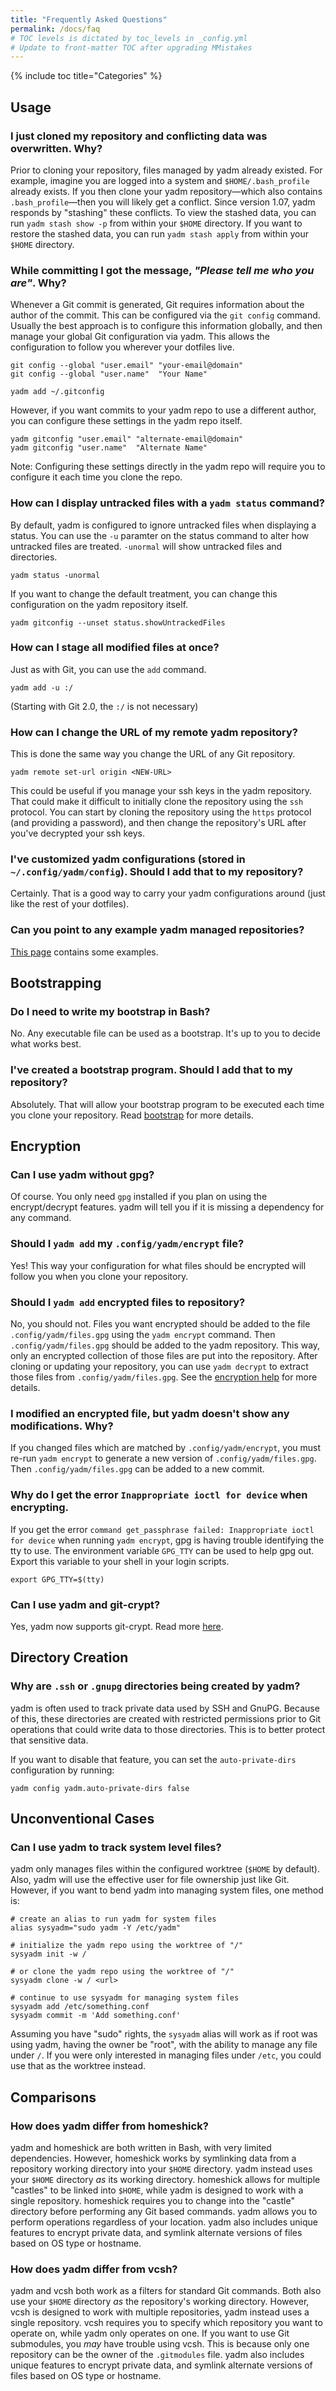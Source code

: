 ```yaml
---
title: "Frequently Asked Questions"
permalink: /docs/faq
# TOC levels is dictated by toc_levels in _config.yml
# Update to front-matter TOC after upgrading MMistakes
---
```

{% include toc title="Categories" %}

## Usage

### I just cloned my repository and conflicting data was overwritten. Why?

Prior to cloning your repository, files managed by yadm already existed. For
example, imagine you are logged into a system and `$HOME/.bash_profile` already
exists. If you then clone your yadm repository—which also contains
`.bash_profile`—then you will likely get a conflict. Since version 1.07,
yadm responds by "stashing" these conflicts. To view the stashed data, you can
run `yadm stash show -p` from within your `$HOME` directory. If you want to
restore the stashed data, you can run `yadm stash apply` from within your
`$HOME` directory.

### While committing I got the message, _"Please tell me who you are"_. Why?

Whenever a Git commit is generated, Git requires information about the author of
the commit. This can be configured via the `git config` command. Usually the
best approach is to configure this information globally, and then manage your
global Git configuration via yadm. This allows the configuration to follow
you wherever your dotfiles live.

```
git config --global "user.email" "your-email@domain"
git config --global "user.name"  "Your Name"

yadm add ~/.gitconfig
```

However, if you want commits to your yadm repo to use a different author,
you can configure these settings in the yadm repo itself.

```
yadm gitconfig "user.email" "alternate-email@domain"
yadm gitconfig "user.name"  "Alternate Name"
```

Note: Configuring these settings directly in the yadm repo will require you
to configure it each time you clone the repo.

### How can I display untracked files with a `yadm status` command?

By default, yadm is configured to ignore untracked files when displaying a
status. You can use the `-u` paramter on the status command to alter how
untracked files are treated. `-unormal` will show untracked files and
directories.

```
yadm status -unormal
```

If you want to change the default treatment, you can change this configuration
on the yadm repository itself.

```
yadm gitconfig --unset status.showUntrackedFiles
```

### How can I stage all modified files at once?

Just as with Git, you can use the `add` command.

```
yadm add -u :/
```

(Starting with Git 2.0, the `:/` is not necessary)

### How can I change the URL of my remote yadm repository?

This is done the same way you change the URL of any Git repository.

```
yadm remote set-url origin <NEW-URL>
```

This could be useful if you manage your ssh keys in the yadm repository.
That could make it difficult to initially clone the repository using the `ssh`
protocol. You can start by cloning the repository using the `https` protocol
(and providing a password), and then change the repository's URL after you've
decrypted your ssh keys.

### I've customized yadm configurations (stored in `~/.config/yadm/config`). Should I add that to my repository?

Certainly. That is a good way to carry your yadm configurations around (just
like the rest of your dotfiles).

### Can you point to any example yadm managed repositories?

[This page](examples) contains some examples.

## Bootstrapping

### Do I need to write my bootstrap in Bash?

No. Any executable file can be used as a bootstrap. It's up to you to decide
what works best.

### I've created a bootstrap program. Should I add that to my repository?

Absolutely. That will allow your bootstrap program to be executed each time you
clone your repository. Read [bootstrap](bootstrap) for more details.

## Encryption

### Can I use yadm without gpg?

Of course. You only need `gpg` installed if you plan on using the
encrypt/decrypt features. yadm will tell you if it is missing a dependency
for any command.

### Should I `yadm add` my `.config/yadm/encrypt` file?

Yes! This way your configuration for what files should be encrypted will follow
you when you clone your repository.

### Should I `yadm add` encrypted files to repository?

No, you should not. Files you want encrypted should be added to the file
`.config/yadm/files.gpg` using the `yadm encrypt` command. Then
`.config/yadm/files.gpg` should be added to the yadm repository. This way, only
an encrypted collection of those files are put into the repository. After
cloning or updating your repository, you can use `yadm decrypt` to extract those
files from `.config/yadm/files.gpg`. See the
[encryption help](encryption) for more details.

### I modified an encrypted file, but yadm doesn't show any modifications. Why?

If you changed files which are matched by `.config/yadm/encrypt`, you must
re-run `yadm encrypt` to generate a new version of `.config/yadm/files.gpg`.
Then `.config/yadm/files.gpg` can be added to a new commit.

### Why do I get the error `Inappropriate ioctl for device` when encrypting.

If you get the error
`command get_passphrase failed: Inappropriate ioctl for device`
when running `yadm encrypt`, gpg is having trouble identifying the tty to
use. The environment variable `GPG_TTY` can be used to help gpg out. Export
this variable to your shell in your login scripts.

```
export GPG_TTY=$(tty)
```

### Can I use yadm and git-crypt?

Yes, yadm now supports git-crypt. Read more [here](/docs/encryption#git-crypt).

## Directory Creation

### Why are `.ssh` or `.gnupg` directories being created by yadm?

yadm is often used to track private data used by SSH and GnuPG. Because of this,
these directories are created with restricted permissions prior to Git
operations that could write data to those directories. This is to better protect
that sensitive data.

If you want to disable that feature, you can set the `auto-private-dirs`
configuration by running:

```
yadm config yadm.auto-private-dirs false
```

## Unconventional Cases

### Can I use yadm to track system level files?

yadm only manages files within the configured worktree (`$HOME` by default).
Also, yadm will use the effective user for file ownership just like Git.
However, if you want to bend yadm into managing system files, one method is:

```
# create an alias to run yadm for system files
alias sysyadm="sudo yadm -Y /etc/yadm"

# initialize the yadm repo using the worktree of "/"
sysyadm init -w /

# or clone the yadm repo using the worktree of "/"
sysyadm clone -w / <url>

# continue to use sysyadm for managing system files
sysyadm add /etc/something.conf
sysyadm commit -m 'Add something.conf'
```

Assuming you have "sudo" rights, the `sysyadm` alias will work as if root was using
yadm, having the owner be "root", with the ability to manage any file under `/`.
If you were only interested in managing files under `/etc`, you could use that as
the worktree instead.

## Comparisons

### How does yadm differ from homeshick?

yadm and homeshick are both written in Bash, with very limited
dependencies. However, homeshick works by symlinking data from a repository
working directory into your `$HOME` directory. yadm instead uses your
`$HOME` directory _as_ its working directory. homeshick allows for multiple
"castles" to be linked into `$HOME`, while yadm is designed to work with a
single repository. homeshick requires you to change into the "castle"
directory before performing any Git based commands. yadm allows you to
perform operations regardless of your location. yadm also includes unique
features to encrypt private data, and symlink alternate versions of files based
on OS type or hostname.

### How does yadm differ from vcsh?

yadm and vcsh both work as a filters for standard Git commands. Both
also use your `$HOME` directory _as_ the repository's working directory.
However, vcsh is designed to work with multiple repositories, yadm
instead uses a single repository. vcsh requires you to specify which
repository you want to operate on, while yadm only operates on one. If you
want to use Git submodules, you _may_ have trouble using vcsh. This is
because only one repository can be the owner of the `.gitmodules` file.
yadm also includes unique features to encrypt private data, and symlink
alternate versions of files based on OS type or hostname.

